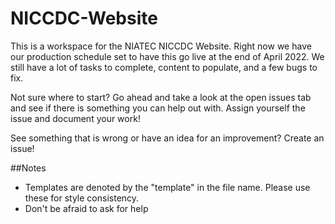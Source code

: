 # NICCDC-Website
This is a workspace for the NIATEC NICCDC Website. Right now we have our production schedule set to have this go live at the end of April 2022. We still have a lot of tasks to complete, content to populate, and a few bugs to fix.

Not sure where to start? Go ahead and take a look at the open issues tab and see if there is something you can help out with. Assign yourself the issue and document your work!

See something that is wrong or have an idea for an improvement? Create an issue!

##Notes
- Templates are denoted by the "template" in the file name. Please use these for style consistency.
- Don't be afraid to ask for help
